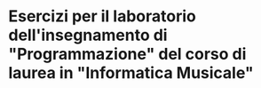 # Esercizi per il laboratorio dell'insegnamento di "Programmazione" del corso di laurea in "Informatica Musicale"
